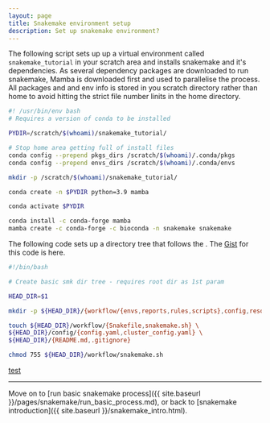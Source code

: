 ```yaml
---
layout: page
title: Snakemake environment setup
description: Set up snakemake environment?
---
```


The following script sets up up a virtual environment called `snakemake_tutorial` in your scratch area and installs snakemake 
and it's dependencies. As several dependency packages are downloaded to run snakemake, Mamba is downloaded first and used
to parallelise the process. All packages and and env info is stored in you scratch directory rather than home 
to avoid hitting the strict file number linits in the home directory. 

```bash
#! /usr/bin/env bash
# Requires a version of conda to be installed

PYDIR=/scratch/$(whoami)/snakemake_tutorial/

# Stop home area getting full of install files
conda config --prepend pkgs_dirs /scratch/$(whoami)/.conda/pkgs
conda config --prepend envs_dirs /scratch/$(whoami)/.conda/envs

mkdir -p /scratch/$(whoami)/snakemake_tutorial/

conda create -n $PYDIR python=3.9 mamba

conda activate $PYDIR

conda install -c conda-forge mamba
mamba create -c conda-forge -c bioconda -n snakemake snakemake
```

The following code sets up a directory tree that follows the . 
The [Gist](https://gist.github.com/Dazcam/6284597ad17f4da278f948893007b731) for this code is here.

```bash
#!/bin/bash

# Create basic smk dir tree - requires root dir as 1st param

HEAD_DIR=$1

mkdir -p ${HEAD_DIR}/{workflow/{envs,reports,rules,scripts},config,resources,results}

touch ${HEAD_DIR}/workflow/{Snakefile,snakemake.sh} \
${HEAD_DIR}/config/{config.yaml,cluster_config.yaml} \
${HEAD_DIR}/{README.md,.gitignore}

chmod 755 ${HEAD_DIR}/workflow/snakemake.sh
```

[test](https://gist.github.com/Dazcam/6284597ad17f4da278f948893007b731.js":include")

<script src="https://gist.github.com/Dazcam/6284597ad17f4da278f948893007b731.js"></script>

***

Move on to [run basic snakemake process]({{ site.baseurl }}/pages/snakemake/run_basic_process.md), or back 
to [snakemake introduction]({{ site.baseurl }}/snakemake_intro.html).
